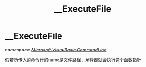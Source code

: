 ﻿---
title: __ExecuteFile
---

# __ExecuteFile
_namespace: [Microsoft.VisualBasic.CommandLine](N-Microsoft.VisualBasic.CommandLine.html)_

假若所传入的命令行的name是文件路径，解释器就会执行这个函数指针




